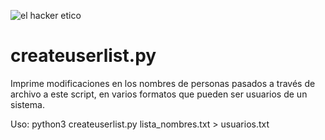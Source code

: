 ![el hacker etico](https://user-images.githubusercontent.com/73398798/151669992-49f13420-1be7-4221-8eb1-9b7ff5a62639.jpg)

# createuserlist.py
Imprime modificaciones en los nombres de personas pasados a través de archivo a este script, en varios formatos que pueden ser usuarios de un sistema. 

Uso: python3 createuserlist.py lista_nombres.txt > usuarios.txt


